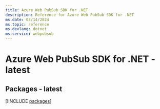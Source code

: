 ```yaml
---
title: Azure Web PubSub SDK for .NET
description: Reference for Azure Web PubSub SDK for .NET
ms.date: 03/14/2024
ms.topic: reference
ms.devlang: dotnet
ms.service: webpubsub
---
```

# Azure Web PubSub SDK for .NET - latest
## Packages - latest
[!INCLUDE [packages](web-pubsub-index.md)]